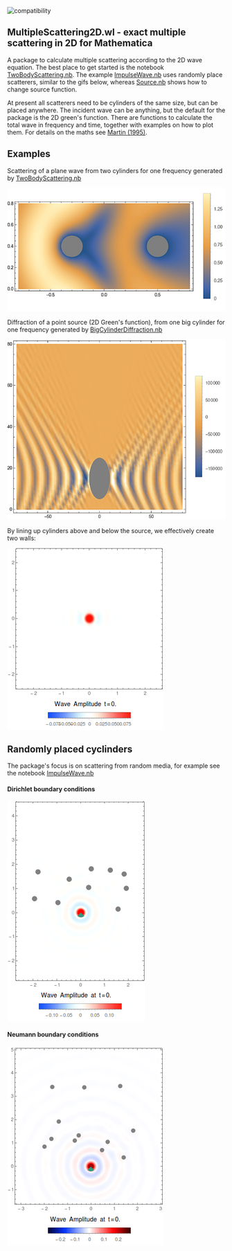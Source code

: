 ![compatibility](https://img.shields.io/badge/Mathematica-8.x_9.x_10.x_11.x-brightgreen.svg)

## MultipleScattering2D.wl - exact multiple scattering in 2D for Mathematica

A package to calculate multiple scattering according to the 2D wave equation. The best place to get started is the notebook [TwoBodyScattering.nb](examples/TwoBodyScattering.nb). The example [ImpulseWave.nb](examples/ImpulseWave.nb) uses randomly place scatterers, similar to the gifs below, whereas [Source.nb](examples/Source.nb) shows how to change source function. 

At present all scatterers need to be cylinders of the same size, but can be placed anywhere. The incident wave can be anything, but the default for the package is the 2D green's function. There are functions to calculate the total wave in frequency and time, together with examples on how to plot them. For details on the maths see [Martin (1995)](https://pdfs.semanticscholar.org/8bd3/38ec62affc5c89592a9d6d13f1ee6a7d7e53.pdf).

## Examples 

Scattering of a plane wave from two cylinders for one frequency generated by [TwoBodyScattering.nb](examples/TwoBodyScattering.nb)

![TwoBodyScattering](media/TwoBodyFrequency.jpg)

Diffraction of a point source (2D Green's function), from one big cylinder for one frequency generated by [BigCylinderDiffraction.nb](examples/BigCylinderDiffraction.nb)

![OneBigCylinder](media/BigCylinderDiffraction.jpg)


By lining up cylinders above and below the source, we effectively create two walls:

![TwoWalls](media/TwoWallsBodyScattering.gif)


## Randomly placed cyclinders 
The package's focus is on scattering from random media, for example see the notebook  [ImpulseWave.nb](examples/ImpulseWave.nb)
#### Dirichlet boundary conditions

![dirichlet](media/45-Wave_10-Scatterers.GIF)

#### Neumann boundary conditions

![neumann](media/45-Wave_12-Scatterers-Neuman.GIF)
